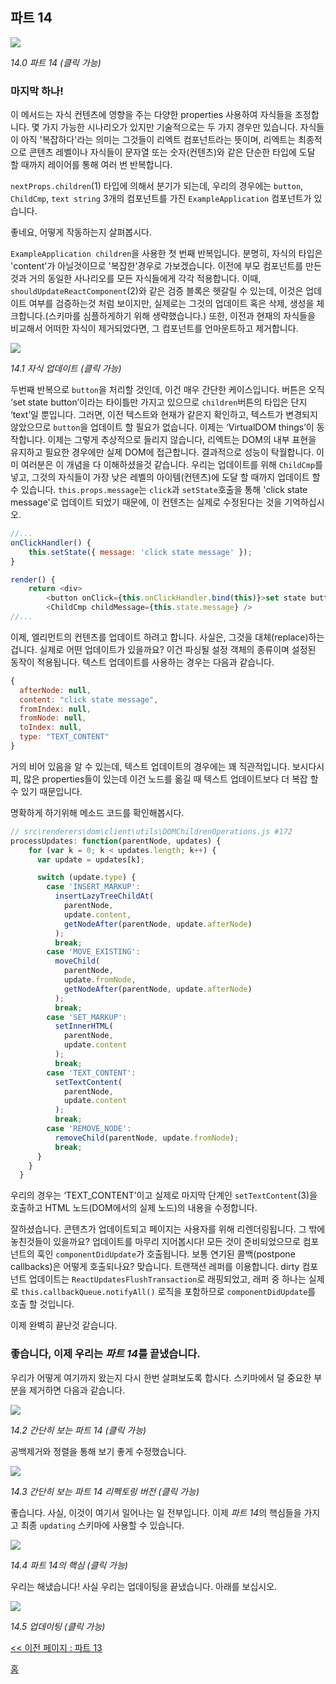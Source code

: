 ## 파트 14

[![](https://rawgit.com/Bogdan-Lyashenko/Under-the-hood-ReactJS/master/stack/images/14/part-14.svg)](https://rawgit.com/Bogdan-Lyashenko/Under-the-hood-ReactJS/master/stack/images/14/part-14.svg)

<em>14.0 파트 14 (클릭 가능)</em>

### 마지막 하나!

이 메서드는 자식 컨텐츠에 영향을 주는 다양한 properties 사용하여 자식들을 조정합니다. 몇 가지 가능한 시나리오가 있지만 기술적으로는 두 가지 경우만 있습니다. 자식들이 아직 '복잡하다'라는 의미는 그것들이 리엑트 컴포넌트라는 뜻이며, 리엑트는 최종적으로 콘텐츠 레벨이나 자식들이 문자열 또는 숫자(컨텐츠)와 같은 단순한 타입에 도달 할 때까지 레이어를 통해 여러 번 반복합니다.

`nextProps.children`(1) 타입에 의해서 분기가 되는데, 우리의 경우에는 `button`, `ChildCmp`, `text string` 3개의 컴포넌트를 가진 `ExampleApplication` 컴포넌트가 있습니다.

좋네요, 어떻게 작동하는지 살펴봅시다.

`ExampleApplication children`을 사용한 첫 번째 반복입니다. 분명히, 자식의 타입은 'content'가 아닐것이므로 '복잡한'경우로 가보겠습니다. 이전에 부모 컴포넌트를 만든 것과 거의 동일한 사나리오를 모든 자식들에게 각각 적용합니다. 이때, `shouldUpdateReactComponent`(2)와 같은 검증 블록은 헷갈릴 수 있는데, 이것은 업데이트 여부를 검증하는것 처럼 보이지만, 실제로는 그것의 업데이트 혹은 삭제, 생성을 체크합니다.(스키마를 심플하게하기 위해 생략했습니다.) 또한, 이전과 현재의 자식들을 비교해서 어떠한 자식이 제거되었다면, 그 컴포넌트를 언마운트하고 제거합니다.

[![](https://rawgit.com/Bogdan-Lyashenko/Under-the-hood-ReactJS/master/stack/images/14/children-update.svg)](https://rawgit.com/Bogdan-Lyashenko/Under-the-hood-ReactJS/master/stack/images/14/children-update.svg)

<em>14.1 자식 업데이트 (클릭 가능)</em>

두번째 반복으로 `button`을 처리할 것인데, 이건 매우 간단한 케이스입니다. 버튼은 오직 ‘set state button’이라는 타이틀만 가지고 있으므로 `children`버튼의 타입은 단지 ‘text’일 뿐입니다. 그러면, 이전 텍스트와 현재가 같은지 확인하고, 텍스트가 변경되지 않았으므로 `button`을 업데이트 할 필요가 없습니다. 이제는 ‘VirtualDOM things’이 동작합니다. 이제는 그렇게 추상적으로 들리지 않습니다, 리엑트는 DOM의 내부 표현을 유지하고 필요한 경우에만 실제 DOM에 접근합니다. 결과적으로 성능이 탁월합니다. 이미 여러분은 이 개념을 다 이해하셨을것 같습니다. 우리는 업데이트를 위해 `ChildCmp`를 넣고, 그것의 자식들이 가장 낮은 레벨의 아이템(컨텐츠)에 도달 할 때까지 업데이트 할 수 있습니다. `this.props.message`는 `click`과 `setState`호출을 통해 'click state message'로 업데이트 되었기 때문에, 이 컨텐츠는 실제로 수정된다는 것을 기억하십시오.

```javascript
//...
onClickHandler() {
	this.setState({ message: 'click state message' });
}

render() {
    return <div>
		<button onClick={this.onClickHandler.bind(this)}>set state button</button>
		<ChildCmp childMessage={this.state.message} />
//...

```

이제, 엘리먼트의 컨텐츠를 업데이트 하려고 합니다. 사실은, 그것을 대체(replace)하는 겁니다. 실제로 어떤 업데이트가 있을까요? 이건 파싱될 설정 객체의 종류이며 설정된 동작이 적용됩니다. 텍스트 업데이트를 사용하는 경우는 다음과 같습니다. 

```javascript
{
  afterNode: null,
  content: "click state message",
  fromIndex: null,
  fromNode: null,
  toIndex: null,
  type: "TEXT_CONTENT"
}
```
거의 비어 있음을 알 수 있는데, 텍스트 업데이트의 경우에는 꽤 직관적입니다. 보시다시피, 많은 properties들이 있는데 이건 노드를 옮길 때 텍스트 업데이트보다 더 복잡 할 수 있기 때문입니다.

명확하게 하기위해 메소드 코드를 확인해봅시다.

```javascript
// src\renderers\dom\client\utils\DOMChildrenOperations.js #172
processUpdates: function(parentNode, updates) {
    for (var k = 0; k < updates.length; k++) {
      var update = updates[k];

      switch (update.type) {
        case 'INSERT_MARKUP':
          insertLazyTreeChildAt(
            parentNode,
            update.content,
            getNodeAfter(parentNode, update.afterNode)
          );
          break;
        case 'MOVE_EXISTING':
          moveChild(
            parentNode,
            update.fromNode,
            getNodeAfter(parentNode, update.afterNode)
          );
          break;
        case 'SET_MARKUP':
          setInnerHTML(
            parentNode,
            update.content
          );
          break;
        case 'TEXT_CONTENT':
          setTextContent(
            parentNode,
            update.content
          );
          break;
        case 'REMOVE_NODE':
          removeChild(parentNode, update.fromNode);
          break;
      }
    }
  }
```
우리의 경우는 ‘TEXT_CONTENT’이고 실제로 마지막 단계인 `setTextContent`(3)을 호출하고 HTML 노드(DOM에서의 실제 노드)의 내용을 수정합니다. 

잘하셨습니다. 콘텐츠가 업데이트되고 페이지는 사용자를 위해 리렌더링됩니다. 그 밖에 놓친것들이 있을까요? 업데이트를 마무리 지어봅시다! 모든 것이 준비되었으므로 컴포넌트의 훅인 `componentDidUpdate`가 호출됩니다. 보통 연기된 콜백(postpone callbacks)은 어떻게 호출되나요? 맞습니다. 트랜잭션 레퍼를 이용합니다. dirty 컴포넌트 업데이트는 `ReactUpdatesFlushTransaction`로 래핑되었고, 래퍼 중 하나는 실제로 `this.callbackQueue.notifyAll()` 로직을 포함하므로 `componentDidUpdate`를 호출 할 것입니다.

이제 완벽히 끝난것 같습니다.

### 좋습니다, 이제 우리는 *파트 14*를 끝냈습니다.

우리가 어떻게 여기까지 왔는지 다시 한번 살펴보도록 합시다. 스키마에서 덜 중요한 부분을 제거하면 다음과 같습니다.

[![](https://rawgit.com/Bogdan-Lyashenko/Under-the-hood-ReactJS/master/stack/images/14/part-14-A.svg)](https://rawgit.com/Bogdan-Lyashenko/Under-the-hood-ReactJS/master/stack/images/14/part-14-A.svg)

<em>14.2 간단히 보는 파트 14 (클릭 가능)</em>

공백제거와 정렬을 통해 보기 좋게 수정했습니다.

[![](https://rawgit.com/Bogdan-Lyashenko/Under-the-hood-ReactJS/master/stack/images/14/part-14-B.svg)](https://rawgit.com/Bogdan-Lyashenko/Under-the-hood-ReactJS/master/stack/images/14/part-14-B.svg)

<em>14.3 간단히 보는 파트 14 리펙토링 버전 (클릭 가능)</em>

좋습니다. 사실, 이것이 여기서 일어나는 일 전부입니다. 이제 *파트 14*의 핵심들을 가지고 최종 `updating` 스키마에 사용할 수 있습니다.

[![](https://rawgit.com/Bogdan-Lyashenko/Under-the-hood-ReactJS/master/stack/images/14/part-14-C.svg)](https://rawgit.com/Bogdan-Lyashenko/Under-the-hood-ReactJS/master/stack/images/14/part-14-C.svg)

<em>14.4 파트 14의 핵심 (클릭 가능)</em>

우리는 해냈습니다! 사실 우리는 업데이팅을 끝냈습니다. 아래를 보십시오.

[![](https://rawgit.com/Bogdan-Lyashenko/Under-the-hood-ReactJS/master/stack/images/14/updating-parts-C.svg)](https://rawgit.com/Bogdan-Lyashenko/Under-the-hood-ReactJS/master/stack/images/14/updating-parts-C.svg)

<em>14.5 업데이팅 (클릭 가능)</em>

[<< 이전 페이지 : 파트 13](./Part-13.md)


[홈](../../README.md)
